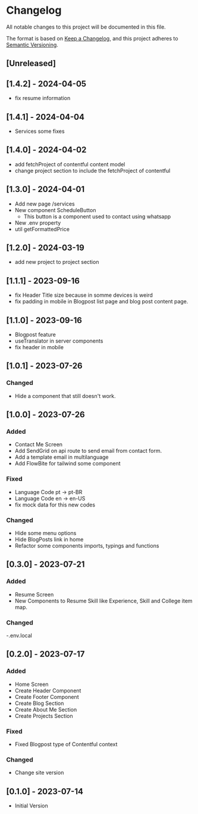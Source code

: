 # Changelog

All notable changes to this project will be documented in this file.

The format is based on [Keep a Changelog](https://keepachangelog.com/en/1.0.0/),
and this project adheres to [Semantic Versioning](https://semver.org/spec/v2.0.0.html).

## [Unreleased]

## [1.4.2] - 2024-04-05

- fix resume information

## [1.4.1] - 2024-04-04

- Services some fixes

## [1.4.0] - 2024-04-02

- add fetchProject of contentful content model
- change project section to include the fetchProject of contentful

## [1.3.0] - 2024-04-01

- Add new page /services
- New component ScheduleButton
  - This button is a component used to contact using whatsapp
- New .env property
- util getFormattedPrice

## [1.2.0] - 2024-03-19

- add new project to project section

## [1.1.1] - 2023-09-16

- fix Header Title size because in somme devices is weird
- fix padding in mobile in Blogpost list page and blog post content page.

## [1.1.0] - 2023-09-16

- Blogpost feature
- useTranslator in server components
- fix header in mobile

## [1.0.1] - 2023-07-26

### Changed

- Hide a component that still doesn't work.

## [1.0.0] - 2023-07-26

### Added

- Contact Me Screen
- Add SendGrid on api route to send email from contact form.
- Add a template email in multilanguage
- Add FlowBite for tailwind some component

### Fixed

- Language Code pt -> pt-BR
- Language Code en -> en-US
- fix mock data for this new codes

### Changed

- Hide some menu options
- Hide BlogPosts link in home
- Refactor some components imports, typings and functions

## [0.3.0] - 2023-07-21

### Added

- Resume Screen
- New Components to Resume Skill like Experience, Skill and College item map.

### Changed

-.env.local

## [0.2.0] - 2023-07-17

### Added

- Home Screen
- Create Header Component
- Create Footer Component
- Create Blog Section
- Create About Me Section
- Create Projects Section

### Fixed

- Fixed Blogpost type of Contentful context

### Changed

- Change site version

## [0.1.0] - 2023-07-14

- Initial Version
